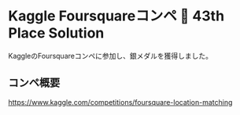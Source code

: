 # Kaggle Foursquareコンペ 🥈 43th Place Solution
KaggleのFoursquareコンペに参加し、銀メダルを獲得しました。
## コンペ概要
https://www.kaggle.com/competitions/foursquare-location-matching
